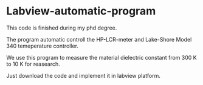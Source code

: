 # Labview-automatic-program

This code is finished during my phd degree.

The program automatic controll the HP-LCR-meter and Lake-Shore Model 340 temeperature controller.

We use this program to measure the material dielectric constant from 300 K to 10 K for reasearch.

Just download the code and implement it in labview platform.


